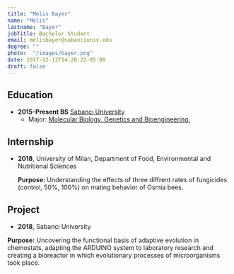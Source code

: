 ```yaml
---
title: "Melis Bayer"
name: "Melis"
lastname: "Bayer"
jobTitle: Bachelor Student
email: melisbayer@sabanciuniv.edu
degree: ""
photo:  "/images/bayer.png"
date: 2017-12-12T14:28:22-05:00
draft: false
---
```


## Education

* **2015-Present BS** [Sabancı University](https://www.sabanciuniv.edu/en)
    * Major: [Molecular Biology, Genetics and Bioengineering.](https://bio.sabanciuniv.edu/tr)

## Internship

* **2018**, University of Milan, Department of Food, Environmental and Nutritional Sciences

    **Purpose:** Understanding the effects of three diffrent rates of fungicides (control, 50%, 100%) on mating behavior of Osmia bees.
    
## Project

* **2018**, Sabancı University 

 **Purpose:** Uncovering the functional basis of adaptive evolution in chemostats, adapting the ARDUINO system to laboratory research and creating a bioreactor in which evolutionary processes of microorganisms took place.

